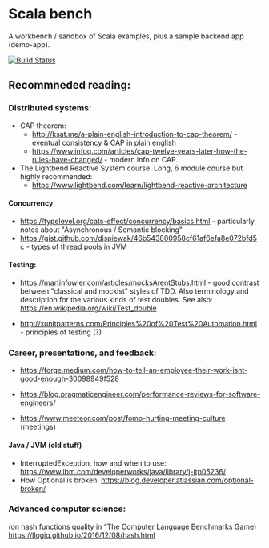 # Scala bench

A workbench / sandbox of Scala examples, plus a sample backend app (demo-app).

[![Build Status](https://travis-ci.org/bruno-medeiros/ScalaBench.svg)](https://travis-ci.org/bruno-medeiros/ScalaBench)


## Recommneded reading:


### Distributed systems:

* CAP theorem:
   * http://ksat.me/a-plain-english-introduction-to-cap-theorem/ - eventual consistency & CAP in plain english
   * https://www.infoq.com/articles/cap-twelve-years-later-how-the-rules-have-changed/ - modern info on CAP.
* The Lightbend Reactive System course. Long, 6 module course but highly recommended:
  * https://www.lightbend.com/learn/lightbend-reactive-architecture

#### Concurrency
 * https://typelevel.org/cats-effect/concurrency/basics.html - 
 particularly notes about "Asynchronous / Semantic blocking"
 * https://gist.github.com/djspiewak/46b543800958cf61af6efa8e072bfd5c - types of thread pools in JVM   

#### Testing:
 * https://martinfowler.com/articles/mocksArentStubs.html - good contrast between "classical and mockist" styles of TDD.
 Also terminology and description for the various kinds of test doubles. See also: https://en.wikipedia.org/wiki/Test_double

 * http://xunitpatterns.com/Principles%20of%20Test%20Automation.html - principles of testing (?)

### Career, presentations, and feedback:
* https://forge.medium.com/how-to-tell-an-employee-their-work-isnt-good-enough-30098949f528
* https://blog.pragmaticengineer.com/performance-reviews-for-software-engineers/

* https://www.meeteor.com/post/fomo-hurting-meeting-culture (meetings)

#### Java / JVM (old stuff)
 * InterruptedException, how and when to use: https://www.ibm.com/developerworks/java/library/j-jtp05236/
 * How Optional is broken: https://blog.developer.atlassian.com/optional-broken/

### Advanced computer science:
(on hash functions quality in “The Computer Language Benchmarks Game)
https://llogiq.github.io/2016/12/08/hash.html 

